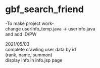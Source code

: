 # gbf_search_friend
 
-To make project work-  
change userInfo_temp.java -> userInfo.java  
and add ID/PW  
  
2021/05/03  
complete crawling user data by id  
(rank, name, summon)  
display info in info.jsp page  

